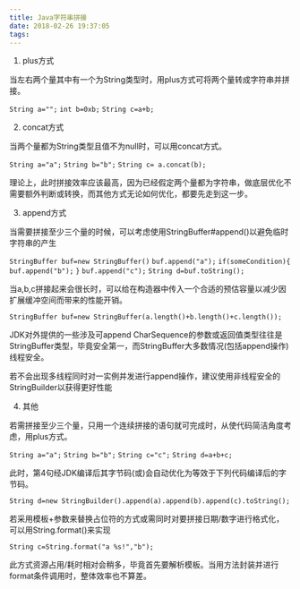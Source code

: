 ```yaml
---
title: Java字符串拼接
date: 2018-02-26 19:37:05
tags:
---
```



1. plus方式

当左右两个量其中有一个为String类型时，用plus方式可将两个量转成字符串并拼接。

`String a="";`
`int b=0xb;`
`String c=a+b;`

2. concat方式

当两个量都为String类型且值不为null时，可以用concat方式。

`String a="a";`
`String b="b";`
`String c= a.concat(b);`

理论上，此时拼接效率应该最高，因为已经假定两个量都为字符串，做底层优化不需要额外判断或转换，而其他方式无论如何优化，都要先走到这一步。

3. append方式

当需要拼接至少三个量的时候，可以考虑使用StringBuffer#append()以避免临时字符串的产生

`StringBuffer buf=new StringBuffer()`
`buf.append("a");`
`if(someCondition){`
`    buf.append("b");`
`}`
`buf.append("c");`
`String d=buf.toString();`

当a,b,c拼接起来会很长时，可以给在构造器中传入一个合适的预估容量以减少因扩展缓冲空间而带来的性能开销。

`StringBuffer buf=new StringBuffer(a.length()+b.length()+c.length());`

JDK对外提供的一些涉及可append CharSequence的参数或返回值类型往往是StringBuffer类型，毕竟安全第一，而StringBuffer大多数情况(包括append操作)线程安全。

若不会出现多线程同时对一实例并发进行append操作，建议使用非线程安全的StringBuilder以获得更好性能

4. 其他

若需拼接至少三个量，只用一个连续拼接的语句就可完成时，从使代码简洁角度考虑，用plus方式。

`String a="a";`
`String b="b";`
`String c="c";`
`String d=a+b+c;`

此时，第4句经JDK编译后其字节码(或)会自动优化为等效于下列代码编译后的字节码。

`String d=new StringBuilder().append(a).append(b).append(c).toString();`

若采用模板+参数来替换占位符的方式或需同时对要拼接日期/数字进行格式化，可以用String.format()来实现

`String c=String.format("a %s!","b");`

此方式资源占用/耗时相对会稍多，毕竟首先要解析模板。当用方法封装并进行format条件调用时，整体效率也不算差。
